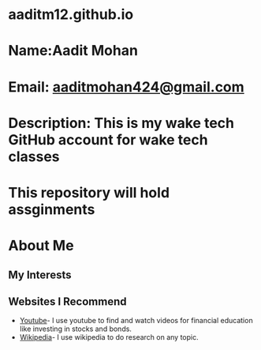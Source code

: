 # aaditm12.github.io
# Name:Aadit Mohan
# Email: aaditmohan424@gmail.com
# Description: This is my wake tech GitHub account for wake tech classes
# This repository will hold assginments
# About Me
## My Interests
## Websites I Recommend
- [Youtube](https://www.youtube.com)- I use youtube to find and watch videos for financial education like investing in stocks and bonds. 
- [Wikipedia](https://www.wikipedia.org)- I use wikipedia to do research on any topic. 
